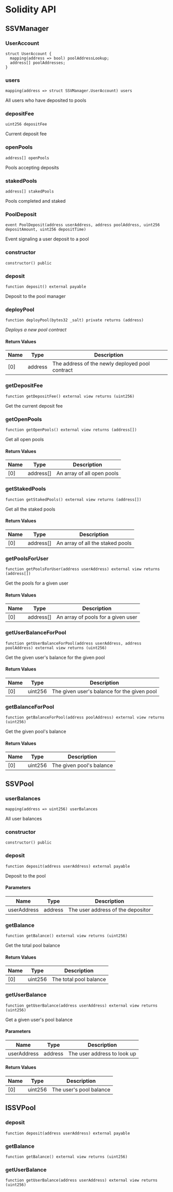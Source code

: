 # Solidity API

## SSVManager

### UserAccount

```solidity
struct UserAccount {
  mapping(address => bool) poolAddressLookup;
  address[] poolAddresses;
}
```

### users

```solidity
mapping(address => struct SSVManager.UserAccount) users
```

All users who have deposited to pools

### depositFee

```solidity
uint256 depositFee
```

Current deposit fee

### openPools

```solidity
address[] openPools
```

Pools accepting deposits

### stakedPools

```solidity
address[] stakedPools
```

Pools completed and staked

### PoolDeposit

```solidity
event PoolDeposit(address userAddress, address poolAddress, uint256 depositAmount, uint256 depositTime)
```

Event signaling a user deposit to a pool

### constructor

```solidity
constructor() public
```

### deposit

```solidity
function deposit() external payable
```

Deposit to the pool manager

### deployPool

```solidity
function deployPool(bytes32 _salt) private returns (address)
```

_Deploys a new pool contract_

#### Return Values

| Name | Type | Description |
| ---- | ---- | ----------- |
| [0] | address | The address of the newly deployed pool contract |

### getDepositFee

```solidity
function getDepositFee() external view returns (uint256)
```

Get the current deposit fee

### getOpenPools

```solidity
function getOpenPools() external view returns (address[])
```

Get all open pools

#### Return Values

| Name | Type | Description |
| ---- | ---- | ----------- |
| [0] | address[] | An array of all open pools |

### getStakedPools

```solidity
function getStakedPools() external view returns (address[])
```

Get all the staked pools

#### Return Values

| Name | Type | Description |
| ---- | ---- | ----------- |
| [0] | address[] | An array of all the staked pools |

### getPoolsForUser

```solidity
function getPoolsForUser(address userAddress) external view returns (address[])
```

Get the pools for a given user

#### Return Values

| Name | Type | Description |
| ---- | ---- | ----------- |
| [0] | address[] | An array of pools for a given user |

### getUserBalanceForPool

```solidity
function getUserBalanceForPool(address userAddress, address poolAddress) external view returns (uint256)
```

Get the given user's balance for the given pool

#### Return Values

| Name | Type | Description |
| ---- | ---- | ----------- |
| [0] | uint256 | The given user's balance for the given pool |

### getBalanceForPool

```solidity
function getBalanceForPool(address poolAddress) external view returns (uint256)
```

Get the given pool's balance

#### Return Values

| Name | Type | Description |
| ---- | ---- | ----------- |
| [0] | uint256 | The given pool's balance |

## SSVPool

### userBalances

```solidity
mapping(address => uint256) userBalances
```

All user balances

### constructor

```solidity
constructor() public
```

### deposit

```solidity
function deposit(address userAddress) external payable
```

Deposit to the pool

#### Parameters

| Name | Type | Description |
| ---- | ---- | ----------- |
| userAddress | address | The user address of the depositor |

### getBalance

```solidity
function getBalance() external view returns (uint256)
```

Get the total pool balance

#### Return Values

| Name | Type | Description |
| ---- | ---- | ----------- |
| [0] | uint256 | The total pool balance |

### getUserBalance

```solidity
function getUserBalance(address userAddress) external view returns (uint256)
```

Get a given user's pool balance

#### Parameters

| Name | Type | Description |
| ---- | ---- | ----------- |
| userAddress | address | The user address to look up |

#### Return Values

| Name | Type | Description |
| ---- | ---- | ----------- |
| [0] | uint256 | The user's pool balance |

## ISSVPool

### deposit

```solidity
function deposit(address userAddress) external payable
```

### getBalance

```solidity
function getBalance() external view returns (uint256)
```

### getUserBalance

```solidity
function getUserBalance(address userAddress) external view returns (uint256)
```

